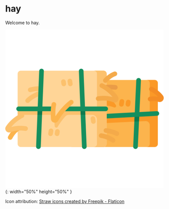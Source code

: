 <div class="oranda-hide">

# hay

</div>

Welcome to hay.

![hay](https://github.com/lunchtimecode/hay/blob/main/static/hay.png?raw=true){: width="50%" height="50%" }

Icon attribution:
<a href="https://www.flaticon.com/free-icons/straw" title="straw icons">Straw icons created by Freepik - Flaticon</a>